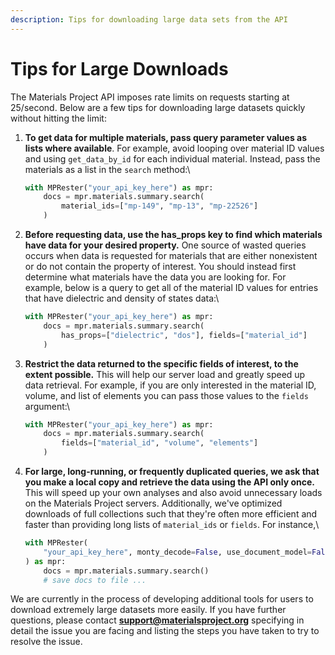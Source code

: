 ```yaml
---
description: Tips for downloading large data sets from the API
---
```


# Tips for Large Downloads

The Materials Project API imposes rate limits on requests starting at 25/second. Below are a few tips for downloading large datasets quickly without hitting the limit:

1.  **To get data for multiple materials, pass query parameter values as lists where available**. For example, avoid looping over material ID values and using `get_data_by_id` for each individual material. Instead, pass the materials as a list in the `search` method:\


    ```python
    with MPRester("your_api_key_here") as mpr:
        docs = mpr.materials.summary.search(
            material_ids=["mp-149", "mp-13", "mp-22526"]
        )
    ```
2.  **Before requesting data, use the has\_props key to find which materials have data for your desired property.** One source of wasted queries occurs when data is requested for materials that are either nonexistent or do not contain the property of interest. You should instead first determine what materials have the data you are looking for. For example, below is a query to get all of the material ID values for entries that have dielectric and density of states data:\


    ```python
    with MPRester("your_api_key_here") as mpr:
        docs = mpr.materials.summary.search(
            has_props=["dielectric", "dos"], fields=["material_id"]
        )
    ```
3.  **Restrict the data returned to the specific fields of interest, to the extent possible.** This will help our server load and greatly speed up data retrieval. For example, if you are only interested in the material ID, volume, and list of elements you can pass those values to the `fields` argument:\


    ```python
    with MPRester("your_api_key_here") as mpr:
        docs = mpr.materials.summary.search(
            fields=["material_id", "volume", "elements"]
        )
    ```
4.  **For large, long-running, or frequently duplicated queries, we ask that you make a local copy and retrieve the data using the API only once.** This will speed up your own analyses and also avoid unnecessary loads on the Materials Project servers. Additionally, we've optimized downloads of full collections such that they're often more efficient and faster than providing long lists of `material_ids` or `fields`. For instance,\


    ```python
    with MPRester(
        "your_api_key_here", monty_decode=False, use_document_model=False
    ) as mpr:
        docs = mpr.materials.summary.search()
        # save docs to file ...
    ```

We are currently in the process of developing additional tools for users to download extremely large datasets more easily. If you have further questions, please contact **support@materialsproject.org** specifying in detail the issue you are facing and listing the steps you have taken to try to resolve the issue.
